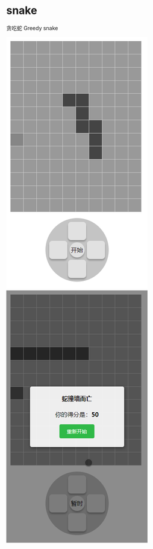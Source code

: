 # snake
贪吃蛇 Greedy snake

![image](https://github.com/YutLee/snake/blob/main/screenshot/start.png)
![image](https://github.com/YutLee/snake/blob/main/screenshot/over.png)
